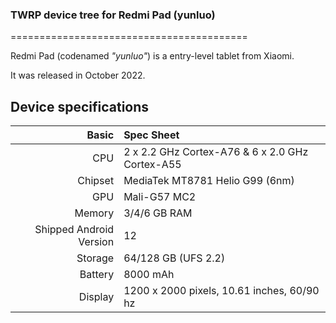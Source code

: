 ### TWRP device tree for Redmi Pad (yunluo)

=========================================

Redmi Pad (codenamed _"yunluo"_) is a entry-level tablet from Xiaomi.

It was released in October 2022.

## Device specifications

Basic   | Spec Sheet
-------:|:-------------------------
CPU     | 2 x 2.2 GHz Cortex-A76 & 6 x 2.0 GHz Cortex-A55
Chipset | MediaTek MT8781 Helio G99 (6nm)
GPU     | Mali-G57 MC2
Memory  | 3/4/6 GB RAM
Shipped Android Version | 12
Storage | 64/128 GB (UFS 2.2)
Battery | 8000 mAh
Display | 1200 x 2000 pixels, 10.61 inches, 60/90 hz